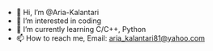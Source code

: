 - 👋 Hi, I’m @Aria-Kalantari
- 👀 I’m interested in coding
- 🌱 I’m currently learning C/C++, Python
- 📫 How to reach me, Email: aria_kalantari81@yahoo.com

<!---
Aria-Kalantari/Aria-Kalantari is a ✨ special ✨ repository because its `README.md` (this file) appears on your GitHub profile.
You can click the Preview link to take a look at your changes.
--->
